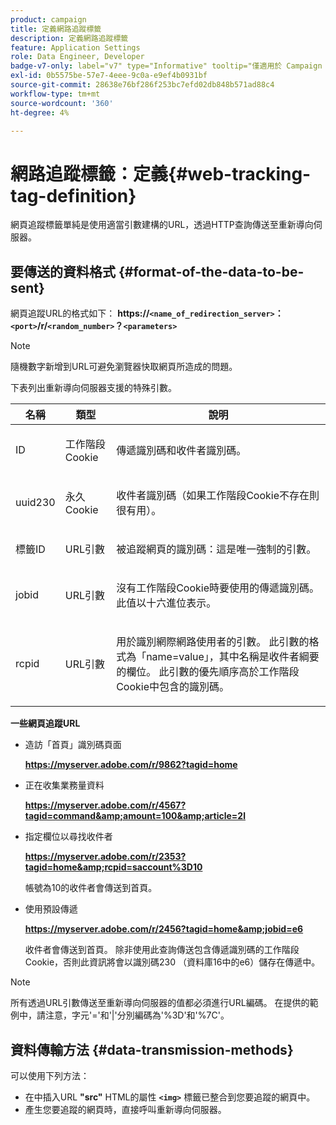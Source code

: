 ```yaml
---
product: campaign
title: 定義網路追蹤標籤
description: 定義網路追蹤標籤
feature: Application Settings
role: Data Engineer, Developer
badge-v7-only: label="v7" type="Informative" tooltip="僅適用於 Campaign Classic v7"
exl-id: 0b5575be-57e7-4eee-9c0a-e9ef4b0931bf
source-git-commit: 28638e76bf286f253bc7efd02db848b571ad88c4
workflow-type: tm+mt
source-wordcount: '360'
ht-degree: 4%

---
```


# 網路追蹤標籤：定義{#web-tracking-tag-definition}



網頁追蹤標籤單純是使用適當引數建構的URL，透過HTTP查詢傳送至重新導向伺服器。

## 要傳送的資料格式 {#format-of-the-data-to-be-sent}

網頁追蹤URL的格式如下： **https://`<name_of_redirection_server>`：`<port>`/r/`<random_number>`？`<parameters>`**

>[!NOTE]
>
>隨機數字新增到URL可避免瀏覽器快取網頁所造成的問題。

下表列出重新導向伺服器支援的特殊引數。

<table>
                     <thead>
                        <tr>
                           <th>名稱</th>
                           <th>類型</th>
                           <th>說明</th> 
                        </tr> 
                     </thead>
                     <tbody>
                        <tr>
                           <td>
                              <p>ID</p> 
                           </td>
                           <td>
                              <p>工作階段Cookie</p> 
                           </td>
                           <td>
                              <p>傳遞識別碼和收件者識別碼。</p> 
                           </td> 
                        </tr>
                        <tr>
                           <td>
                              <p>uuid230</p> 
                           </td>
                           <td>
                              <p>永久Cookie</p> 
                           </td>
                           <td>
                              <p>收件者識別碼（如果工作階段Cookie不存在則很有用）。</p> 
                           </td> 
                        </tr>
                        <tr>
                           <td>
                              <p>標籤ID</p> 
                           </td>
                           <td>
                              <p>URL引數</p> 
                           </td>
                           <td>
                              <p>被追蹤網頁的識別碼：這是唯一強制的引數。</p> 
                           </td> 
                        </tr>
                        <tr>
                           <td>
                              <p>jobid</p> 
                           </td>
                           <td>
                              <p>URL引數</p> 
                           </td>
                           <td>
                              <p>沒有工作階段Cookie時要使用的傳遞識別碼。 此值以十六進位表示。
                              </p> 
                           </td> 
                        </tr>
                        <tr>
                           <td>
                              <p>rcpid</p> 
                           </td>
                           <td>
                              <p>URL引數</p> 
                           </td>
                           <td>
                              <p>用於識別網際網路使用者的引數。 此引數的格式為「name=value」，其中名稱是收件者綱要的欄位。 此引數的優先順序高於工作階段Cookie中包含的識別碼。
                              </p> 
                           </td> 
                        </tr> 
                     </tbody>  
                  </table>

**一些網頁追蹤URL**

* 造訪「首頁」識別碼頁面

  **https://myserver.adobe.com/r/9862?tagid=home**

* 正在收集業務量資料

  **https://myserver.adobe.com/r/4567?tagid=command&amp;amount=100&amp;article=2l**

* 指定欄位以尋找收件者

  **https://myserver.adobe.com/r/2353?tagid=home&amp;rcpid=saccount%3D10**

  帳號為10的收件者會傳送到首頁。

* 使用預設傳遞

  **https://myserver.adobe.com/r/2456?tagid=home&amp;jobid=e6**

  收件者會傳送到首頁。 除非使用此查詢傳送包含傳遞識別碼的工作階段Cookie，否則此資訊將會以識別碼230 （資料庫16中的e6）儲存在傳遞中。

>[!NOTE]
>
>所有透過URL引數傳送至重新導向伺服器的值都必須進行URL編碼。 在提供的範例中，請注意，字元&#39;=&#39;和&#39;|&#39;分別編碼為&#39;%3D&#39;和&#39;%7C&#39;。

## 資料傳輸方法 {#data-transmission-methods}

可以使用下列方法：

* 在中插入URL **&quot;src&quot;** HTML的屬性 **`<img>`** 標籤已整合到您要追蹤的網頁中。
* 產生您要追蹤的網頁時，直接呼叫重新導向伺服器。
